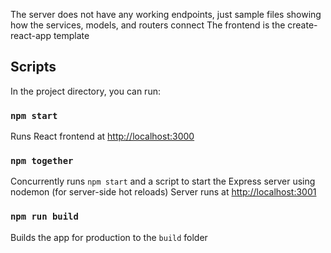 The server does not have any working endpoints, just sample files showing how the services, models, and routers connect
The frontend is the create-react-app template

## Scripts
In the project directory, you can run:

### `npm start` 
Runs React frontend at [http://localhost:3000](http://localhost:3000)

### `npm together`
Concurrently runs `npm start` and a script to start the Express server using nodemon (for server-side hot reloads)
Server runs at [http://localhost:3001](http://localhost:3001)

### `npm run build`
Builds the app for production to the `build` folder

